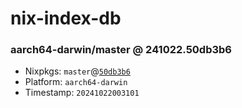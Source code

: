 # nix-index-db
### aarch64-darwin/master @ 241022.50db3b6
- Nixpkgs: `master`@[`50db3b6`](https://github.com/NixOS/nixpkgs/commit/50db3b6fbb23087df9984f380a83bd0fed13146b)
- Platform: `aarch64-darwin`
- Timestamp: `20241022003101`

